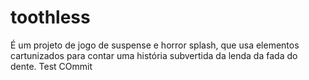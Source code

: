 # toothless
 É um projeto de jogo de suspense e horror splash, que usa elementos cartunizados para contar uma história subvertida da lenda da fada do dente.
Test COmmit
